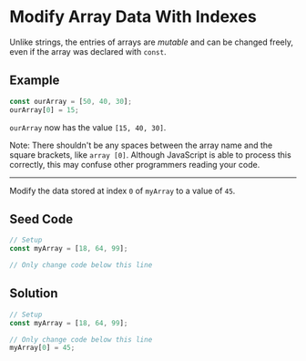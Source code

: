 # Modify Array Data With Indexes

Unlike strings, the entries of arrays are *mutable* and can be changed freely, even if the array was declared with `const`.

## Example

```javascript
const ourArray = [50, 40, 30];
ourArray[0] = 15;
```

`ourArray` now has the value `[15, 40, 30]`.

Note: There shouldn't be any spaces between the array name and the square brackets, like `array [0]`. Although JavaScript is able to process this correctly, this may confuse other programmers reading your code.

-----

Modify the data stored at index `0` of `myArray` to a value of `45`.

## Seed Code

```javascript
// Setup
const myArray = [18, 64, 99];

// Only change code below this line
```

## Solution

```javascript
// Setup
const myArray = [18, 64, 99];

// Only change code below this line
myArray[0] = 45;
```
